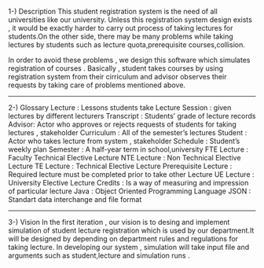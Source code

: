 
1-) Description
This student registration system is the need of all universities like our university. Unless this registration system design exists , it would be exactly harder to carry out process of taking lectures for students.On the other side, there may be many problems while taking lectures by students such as lecture quota,prerequisite courses,collision. 

In order to avoid these problems , we design this software which simulates registration of courses . Basically , student takes courses by using registration system from their cirriculum and advisor observes their requests by taking care of problems mentioned above.

___________________

2-) Glossary
Lecture : Lessons students take
Lecture Session : given lectures by different lecturers 
Transcript : Students’ grade of lecture records
Advisor: Actor who approves or rejects requests of students for taking lectures , stakeholder
Curriculum : All of the semester’s lectures
Student : Actor who takes lecture from system , stakeholder
Schedule : Student’s weekly plan
Semester : A half-year term in school,university
FTE Lecture : Faculty Technical Elective Lecture
NTE Lecture : Non Technical Elective Lecture
TE Lecture : Technical Elective Lecture
Prerequisite Lecture : Required lecture must be completed prior to take other Lecture
UE Lecture : University Elective Lecture
Credits : Is a way of measuring and impression of particular lecture
Java : Object Oriented Programming Language
JSON : Standart data interchange and file format


_____________________

3-) Vision 
In the first iteration , our vision is to desing and implement simulation of student lecture registration which is used by our department.It will be designed by depending on department rules and regulations for taking lecture. In developing our system , simulation will take input file and arguments such as student,lecture and simulation runs .
